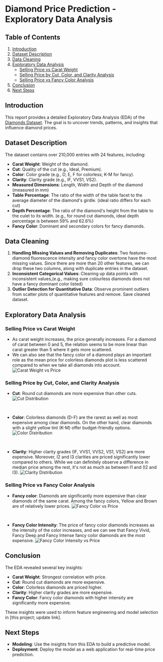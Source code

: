 # Diamond Price Prediction - Exploratory Data Analysis


## Table of Contents
1. [Introduction](#introduction)
2. [Dataset Description](#dataset-description)
3. [Data Cleaning](#data-cleaning)
4. [Exploratory Data Analysis](#exploratory-data-analysis)
   - [Selling Price vs Carat Weight](#selling-price-vs-carat-weight)
   - [Selling Price by Cut, Color, and Clarity Analysis](#selling-price-by-cut-color-and-clarity-analysis)
   - [Selling Price vs Fancy Color Analysis](#selling-price-vs-fancy-color-analysis)
5. [Conclusion](#conclusion)
6. [Next Steps](#next-steps)


<!-- --- -->


## Introduction
This report provides a detailed Exploratory Data Analysis (EDA) of the [Diamonds Dataset](https://www.kaggle.com/datasets/hrokrin/the-largest-diamond-dataset-currely-on-kaggle). The goal is to uncover trends, patterns, and insights that influence diamond prices.


<!-- --- -->


## Dataset Description
The dataset contains over 210,000 entries with 24 features, including:
- **Carat Weight**: Weight of the diamond.
- **Cut**: Quality of the cut (e.g., Ideal, Premium).
- **Color**: Color grade (e.g., D, E, F for colorless; K-M for fancy).
- **Clarity**: Clarity grade (e.g., IF, VVS1, VS2).
- **Measured Dimensions**: Length, Width and Depth of the diamond (measured in mm)
- **Table Percentage**: The ratio of the width of the table facet to the average diameter of the diamond's girdle. (ideal ratio differs for each cut)
- **Depth Percentage**: The ratio of the diamond's height from the table to the culet to its width. (e.g., for round cut diamonds, ideal depth percentage is between 59% and 62.6%)
- **Fancy Color**: Dominant and secondary colors for fancy diamonds.


<!-- --- -->


## Data Cleaning
1. **Handling Missing Values and Removing Duplicates**: Two features- diamond fluorescence intensity and fancy color overtone have the most missing values. Since there are more than 20 other features, we can drop these two columns, along with duplicate entries in the dataset.
2. **Inconsistent Categorical Values**: Cleaning up data points with inconsistent values,(e.g., making sure colourless diamonds does not have a fancy dominant color listed)
3. **Outlier Detection for Quantitative Data**: Observe prominent outliers from scatter plots of quantitative features and remove.
Save cleaned dataset.


<!-- --- -->


## Exploratory Data Analysis


### Selling Price vs Carat Weight
- As carat weight increases, the price generally increases. For a diamond of carat between 0 and 5, the relation seems to be more linear than carat greater than 5 where it gets more scattered.
- We can also see that the fancy color of a diamond plays an important role as the mean price for colorless diamonds plot is less scattered compared to when we take all diamonds into account.
    ![Carat Weight vs Price](../images/scatter_cw_vs_mean_sales.png)


### Selling Price by Cut, Color, and Clarity Analysis
- **Cut**: Round cut diamonds are more expensive than other cuts.
  ![Cut Distribution](../images/violin_plot_cut_colorless.png)


  <br>


- **Color**: Colorless diamonds (D-F) are the rarest as well as most expensive among clear diamonds. On the other hand, clear diamonds with a slight yellow tint (K-M) offer budget-friendly options.
  ![Color Distribution](../images/violin_plot_color.png)


  <br>


- **Clarity**: Higher clarity grades (IF, VVS1, VVS2, VS1, VS2) are more expensive. Moreover, I2 and I3 clarities are priced significantly lower compared to others. While we can definitely observe a difference in median price among the rest, it's not as much as between I1 and (I2 and I3).
  ![Clarity Distribution](../images/box_plot_half_carat_prices_by_clarity.png)


### Selling Price vs Fancy Color Analysis
- **Fancy color**: Diamonds are significantly more expensive than clear diamonds of the same carat. Among the fancy colors, Yellow and Brown are of relatively lower prices.
  ![Fancy Color vs Price](../images/violin_plot_fancy_color.png)


  <br>


- **Fancy Color Intensity**: The price of fancy color diamonds increases as the intensity of the color increases, and we can see that Fancy Vivid, Fancy Deep and Fancy Intense fancy color diamonds are the most expensive.
  ![Fancy Color Intensity vs Price](../images/violin_plot_fancy_intensity.png)


<!-- --- -->


## Conclusion
The EDA revealed several key insights:
- **Carat Weight**: Strongest correlation with price.
- **Cut**: Round cut diamonds are more expensive.
- **Color**: Colorless diamonds are priced higher.
- **Clarity**: Higher clarity grades are more expensive.
- **Fancy Color**: Fancy color diamonds with higher intensity are significantly more expensive.


These insights were used to inform feature engineering and model selection in [this project; update link].


<!-- --- -->


## Next Steps
- **Modeling**: Use the insights from this EDA to build a predictive model.
- **Deployment**: Deploy the model as a web application for real-time price prediction.
